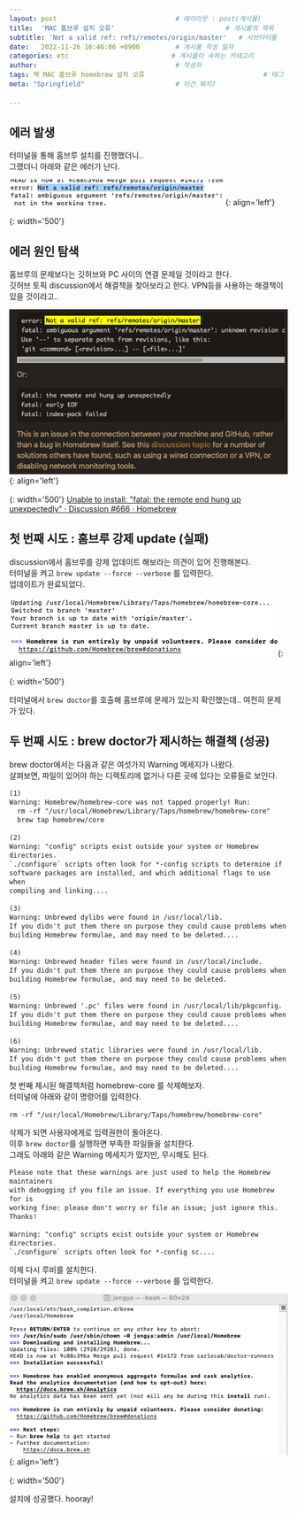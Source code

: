 ```yaml
---
layout: post                              # 레이아웃 : post(게시물)
title:  'MAC 홈브루 설치 오류'                            # 게시물의 제목
subtitle: 'Not a valid ref: refs/remotes/origin/master'   # 서브타이틀
date:   2022-11-26 16:46:06 +0900         # 게시물 작성 일자
categories: etc                          # 게시물이 속하는 카테고리
author:                                   # 작성자
tags: 맥 MAC 홈브루 homebrew 설치 오류                              # 태그
meta: "Springfield"                       # 이건 뭐지?

---
```

<!--postNo: 20221126_003-->

## 에러 발생

터미널을 통해 홈브루 설치를 진행했더니..  
그랬더니 아래와 같은 에러가 난다.

![](/assets/images/20221126_003_001.png){: align='left'}
![](/assets/images/blank_1000px.png){: width='500'}

## 에러 원인 탐색

홈브루의 문제보다는 깃허브와 PC 사이의 연결 문제일 것이라고 한다.  
깃허브 토픽 discussion에서 해결책을 찾아보라고 한다. VPN등을 사용하는 해결책이 있을 것이라고.. 

![](/assets/images/20221126_003_002.png){: align='left'}
![](/assets/images/blank_1000px.png){: width='500'}
[Unable to install: "fatal: the remote end hung up unexpectedly" · Discussion #666 · Homebrew](https://github.com/orgs/Homebrew/discussions/666)

## 첫 번째 시도 : 홈브루 강제 update (실패)

discussion에서 홈브루를 강제 업데이트 해보라는 의견이 있어 진행해본다.  
터미널을 켜고 `brew update --force --verbose` 를 입력한다.  
업데이트가 완료되었다.

![](/assets/images/20221126_003_003.png){: align='left'}
![](/assets/images/blank_1000px.png){: width='500'}

터미널에서 `brew doctor`를 호출해 홈브루에 문제가 있는지 확인했는데.. 여전히 문제가 있다.

## 두 번째 시도 : brew doctor가 제시하는 해결책 (성공)

brew doctor에서는 다음과 같은 여섯가지 Warning 메세지가 나왔다.  
살펴보면, 파일이 있어야 하는 디렉토리에 없거나 다른 곳에 있다는 오류들로 보인다.

```terminal
(1)
Warning: Homebrew/homebrew-core was not tapped properly! Run:
  rm -rf "/usr/local/Homebrew/Library/Taps/homebrew/homebrew-core"
  brew tap homebrew/core

(2)
Warning: "config" scripts exist outside your system or Homebrew directories.
`./configure` scripts often look for *-config scripts to determine if
software packages are installed, and which additional flags to use when
compiling and linking....

(3)
Warning: Unbrewed dylibs were found in /usr/local/lib.
If you didn't put them there on purpose they could cause problems when
building Homebrew formulae, and may need to be deleted....

(4)
Warning: Unbrewed header files were found in /usr/local/include.
If you didn't put them there on purpose they could cause problems when
building Homebrew formulae, and may need to be deleted.

(5)
Warning: Unbrewed '.pc' files were found in /usr/local/lib/pkgconfig.
If you didn't put them there on purpose they could cause problems when
building Homebrew formulae, and may need to be deleted....

(6)
Warning: Unbrewed static libraries were found in /usr/local/lib.
If you didn't put them there on purpose they could cause problems when
building Homebrew formulae, and may need to be deleted....
```

첫 번째 제시된 해결책처럼 homebrew-core 를 삭제해보자.  
터미널에 아래와 같이 명령어를 입력한다.

`rm -rf "/usr/local/Homebrew/Library/Taps/homebrew/homebrew-core"`

삭제가 되면 사용자에게로 입력권한이 돌아온다.  
이후 `brew doctor`를 실행하면 부족한 파일들을 설치한다.  
그래도 아래와 같은 Warning 메세지가 떴지만, 무시해도 된다.

```terminal
Please note that these warnings are just used to help the Homebrew maintainers
with debugging if you file an issue. If everything you use Homebrew for is
working fine: please don't worry or file an issue; just ignore this. Thanks!

Warning: "config" scripts exist outside your system or Homebrew directories.
`./configure` scripts often look for *-config sc....
```

이제 다시 루비를 설치한다.  
터미널을 켜고 `brew update --force --verbose` 를 입력한다.

![](/assets/images/20221126_003_004.png){: align='left'}
![](/assets/images/blank_1000px.png){: width='500'}

설치에 성공했다. hooray!